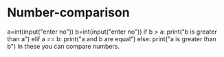 # Number-comparison
a=int(input("enter no"))
b=int(input("enter no"))
if b > a:
  print("b is greater than a")
elif a == b:
  print("a and b are equal")
else:
  print("a is greater than b")
In these you can compare numbers.
